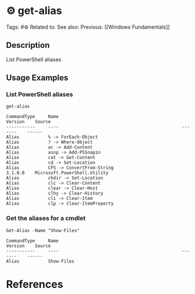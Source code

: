# ⚙️ get-alias

Tags: #⚙️
Related to:
See also:
Previous: [[Windows Fundamentals]]

## Description

List PowerShell aliases

## Usage Examples

### List PowerShell aliases

	get-alias

```text
CommandType     Name                                               Version    Source
-----------     ----                                               -------    ------
Alias           % -> ForEach-Object
Alias           ? -> Where-Object
Alias           ac -> Add-Content
Alias           asnp -> Add-PSSnapin
Alias           cat -> Get-Content
Alias           cd -> Set-Location
Alias           CFS -> ConvertFrom-String                          3.1.0.0    Microsoft.PowerShell.Utility
Alias           chdir -> Set-Location
Alias           clc -> Clear-Content
Alias           clear -> Clear-Host
Alias           clhy -> Clear-History
Alias           cli -> Clear-Item
Alias           clp -> Clear-ItemProperty
```

### Get the aliases for a cmdlet

	Get-Alias -Name "Show-Files"

```text
CommandType     Name                                               Version    Source
-----------     ----                                               -------    ------
Alias           Show-Files
```

# References